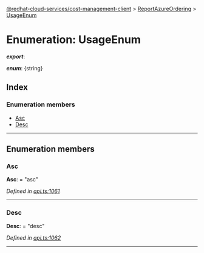 [@redhat-cloud-services/cost-management-client](../README.md) > [ReportAzureOrdering](../modules/reportazureordering.md) > [UsageEnum](../enums/reportazureordering.usageenum.md)

# Enumeration: UsageEnum

*__export__*: 

*__enum__*: {string}

## Index

### Enumeration members

* [Asc](reportazureordering.usageenum.md#asc)
* [Desc](reportazureordering.usageenum.md#desc)

---

## Enumeration members

<a id="asc"></a>

###  Asc

**Asc**:  = "asc"

*Defined in [api.ts:1061](https://github.com/karelhala/javascript-clients/blob/master/packages/cost-management/api.ts#L1061)*

___
<a id="desc"></a>

###  Desc

**Desc**:  = "desc"

*Defined in [api.ts:1062](https://github.com/karelhala/javascript-clients/blob/master/packages/cost-management/api.ts#L1062)*

___

